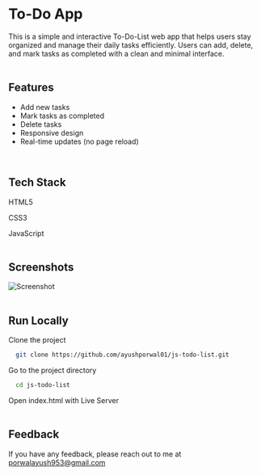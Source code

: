 # To-Do App

This is a simple and interactive To-Do-List web app that helps users stay organized and manage their daily tasks efficiently. 
Users can add, delete, and mark tasks as completed with a clean and minimal interface.
<br>
<br>

## Features
<ul>
  <li>Add new tasks</li>
  <li>Mark tasks as completed</li>
  <li>Delete tasks</li>
  <li>Responsive design</li>
  <li>Real-time updates (no page reload)</li>
</ul> 
<br>

## Tech Stack

HTML5

CSS3

JavaScript
<br>
<br>

## Screenshots

![Screenshot](https://i.imgur.com/6bdYz5v.png)
<br>
<br>

## Run Locally

Clone the project

```bash
  git clone https://github.com/ayushporwal01/js-todo-list.git
```

Go to the project directory

```bash
  cd js-todo-list
```

Open index.html with Live Server
<br>
<br>

## Feedback

If you have any feedback, please reach out to me at porwalayush953@gmail.com



